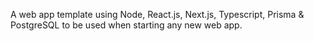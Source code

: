 A web app template using Node, React.js, Next.js, Typescript, Prisma & PostgreSQL to be used when starting any new web app.

